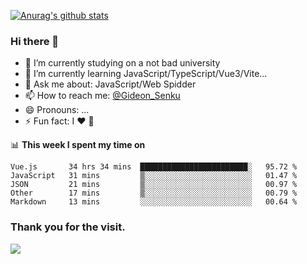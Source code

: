 [![Anurag's github stats](https://github-readme-stats.vercel.app/api?username=gideonsenku)](https://github.com/anuraghazra/github-readme-stats)
### Hi there 👋
- 🔭 I’m currently studying on a not bad university 
- 🌱 I’m currently learning JavaScript/TypeScript/Vue3/Vite...
- 💬 Ask me about: JavaScript/Web Spidder 
- 📫 How to reach me: [@Gideon_Senku](https://t.me/Gideon_Senku)
- 😄 Pronouns: ...
- ⚡ Fun fact: I ❤️ 🎵

📊 **This week I spent my time on**
<!--START_SECTION:waka-->
```text
Vue.js       34 hrs 34 mins  ████████████████████████░   95.72 % 
JavaScript   31 mins         ▒░░░░░░░░░░░░░░░░░░░░░░░░   01.47 % 
JSON         21 mins         ▒░░░░░░░░░░░░░░░░░░░░░░░░   00.97 % 
Other        17 mins         ▒░░░░░░░░░░░░░░░░░░░░░░░░   00.79 % 
Markdown     13 mins         ░░░░░░░░░░░░░░░░░░░░░░░░░   00.64 % 
```
<!--END_SECTION:waka-->


### Thank you for the visit.
![](http://profile-counter.glitch.me/gideonsenku/count.svg)
<!--
**GideonSenku/GideonSenku** is a ✨ _special_ ✨ repository because its `README.md` (this file) appears on your GitHub profile.

Here are some ideas to get you started:

- 🔭 I’m currently working on ...
- 🌱 I’m currently learning ...
- 👯 I’m looking to collaborate on ...
- 🤔 I’m looking for help with ...
- 💬 Ask me about ...
- 📫 How to reach me: ...
- 😄 Pronouns: ...
- ⚡ Fun fact: ...
-->
